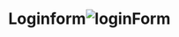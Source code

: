 # Loginform![loginForm](https://github.com/Krupat2003/Loginform/assets/138984890/d3b96679-623d-47e4-8563-5264d21fe06d)
